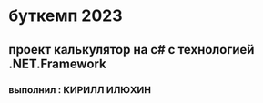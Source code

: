 # буткемп 2023
## проект калькулятор на с# с технологией .NET.Framework
### выполнил : КИРИЛЛ ИЛЮХИН
